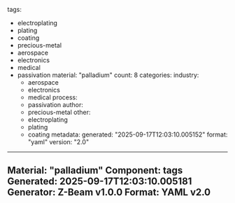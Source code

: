 tags:
  - electroplating
  - plating
  - coating
  - precious-metal
  - aerospace
  - electronics
  - medical
  - passivation
material: "palladium"
count: 8
categories:
  industry:
    - aerospace
    - electronics
    - medical
  process:
    - passivation
  author:
    - precious-metal
  other:
    - electroplating
    - plating
    - coating
metadata:
  generated: "2025-09-17T12:03:10.005152"
  format: "yaml"
  version: "2.0"

---
Material: "palladium"
Component: tags
Generated: 2025-09-17T12:03:10.005181
Generator: Z-Beam v1.0.0
Format: YAML v2.0
---